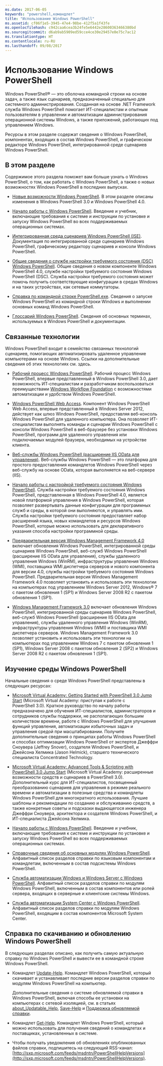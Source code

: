 ```yaml
---
ms.date: 2017-06-05
keywords: "powershell,командлет"
title: "Использование Windows PowerShell"
ms.assetid: cf06f1e5-3945-47e4-98be-412f5a1f43fe
ms.openlocfilehash: c942caa6cea3b24fe5e6442e28600363466380bd
ms.sourcegitcommit: d6ab9ab5909ed59cce4ce30e29457e0e75c7ac12
ms.translationtype: HT
ms.contentlocale: ru-RU
ms.lasthandoff: 09/08/2017
---
```

# <a name="using-windows-powershell"></a>Использование Windows PowerShell
Windows PowerShell® — это оболочка командной строки на основе задач, а также язык сценариев, предназначенный специально для системного администрирования. Созданная на основе .NET Framework служба Windows PowerShell помогает ИТ-специалистам и опытным пользователям в управлении и автоматизации администрирования операционной системы Windows, а также приложений, работающих под управлением Windows.

Ресурсы в этом разделе содержат сведения о Windows PowerShell, компонентах, входящих в состав Windows PowerShell, и графическом редакторе Windows PowerShell, интегрированной среде сценариев Windows PowerShell.

## <a name="whats-in-this-section"></a>В этом разделе
Содержимое этого раздела поможет вам больше узнать о Windows PowerShell, о том, как работать с Windows PowerShell, а также о новых возможностях Windows PowerShell в последних выпусках.

- [Новые возможности Windows PowerShell](../../whats-new/What-s-New-in-Windows-PowerShell-50.md). В этом разделе описаны изменения в Windows PowerShell 3.0 и Windows PowerShell 4.0.

- [Начало работы с Windows PowerShell](../Getting-Started-with-Windows-PowerShell.md). Введение и учебник, включающие требования к системе и инструкции по установке и запуску Windows PowerShell во всех поддерживаемых операционных системах.

- [Интегрированная среда сценариев Windows PowerShell &#40;ISE&#41;](Windows-PowerShell-Integrated-Scripting-Environment--ISE-.md). Документация по интегрированной среде сценариев Windows PowerShell, графическому редактору сценариев и консоли Windows PowerShell.

- [Общие сведения о службе настройки требуемого состояния (DSC) Windows PowerShell](https://technet.microsoft.com/en-us/library/04c9e716-822c-40f0-8fdf-f2dda8abd888). Общие сведения о новом компоненте Windows PowerShell 4.0, службе настройки требуемого состояния Windows PowerShell (DSC). Служба настройки требуемого состояния может помочь получить соответствующие конфигурации в средах Windows и на таких устройствах, как сетевые коммутаторы.

- [Справка по командной строке PowerShell.exe](../../core-powershell/console/PowerShell.exe-Command-Line-Help.md). Сведения о запуске Windows PowerShell из командной строки Windows и выполнении основных команд Windows PowerShell.

- [Глоссарий Windows PowerShell](../../Windows-PowerShell-Glossary.md). Сведения об основных терминах, используемых в Windows PowerShell и документации.

## <a name="related-technologies"></a>Связанные технологии
Windows PowerShell входит в семейство связанных технологий сценариев, помогающих автоматизировать удаленное управление компьютерами на основе Windows. Ссылки на дополнительные сведения об этих технологиях см. здесь.

- [Рабочий процесс Windows PowerShell](http://technet.microsoft.com/library/jj134242.aspx). Рабочий процесс Windows PowerShell, впервые представленный в Windows PowerShell 3.0, дает возможность ИТ-специалистам и разработчикам воспользоваться преимуществами [Windows Workflow Foundation](http://msdn.microsoft.com/library/ee342461.aspx) с возможностями автоматизации и удобством Windows PowerShell.

- [Windows PowerShell Web Access](http://technet.microsoft.com/library/hh831611.aspx). Компонент Windows PowerShell Web Access, впервые представленный в Windows Server 2012, действует как шлюз Windows PowerShell, предоставляя веб-консоль Windows PowerShell для удаленного компьютера. Она позволяет ИТ-специалистам выполнять команды и сценарии Windows PowerShell с консоли Windows PowerShell в веб-браузере без установки Windows PowerShell, программ для удаленного управления или подключаемых модулей браузера, необходимых на устройстве клиента.

- [Веб-службы Windows PowerShell (расширение IIS OData для управления)](http://msdn.microsoft.com/library/windows/desktop/hh880865.aspx). Веб-службы Windows PowerShell — это платформа для простого предоставления командлетов Windows PowerShell через веб-службу на основе OData, которая выполняется на веб-сервере (IIS).

- [Начало работы с настройкой требуемого состояния Windows PowerShell](https://technet.microsoft.com/en-us/library/c134aa32-b085-4656-9a89-955d8ff768d0). Служба настройки требуемого состояния Windows PowerShell, представленная в Windows PowerShell 4.0, является новой платформой управления в Windows PowerShell, которая позволяет развертывать данные конфигурации для программных служб и среды, в которой они выполняются, и управлять ими. Служба настройки требуемого состояния предоставляет набор расширений языка, новых командлетов и ресурсов Windows PowerShell, которые можно использовать для декларативного указания способа настройки программной среды.

- [Предварительная версия Windows Management Framework 4.0](http://go.microsoft.com/fwlink/?LinkID=293881) включает обновления Windows PowerShell, интегрированной среды сценариев Windows PowerShell, веб-служб Windows PowerShell (расширение IIS OData для управления), службы удаленного управления Windows (WinRM), инфраструктуры управления Windows (WMI), поставщика WMI диспетчера серверов и нового компонента для версии 4.0, службы настройки требуемого состояния Windows PowerShell. Предварительная версия Windows Management Framework 4.0 позволяет установить и использовать эти технологии на компьютерах под управлением Windows Server 2012, Windows® 7 с пакетом обновления 1 (SP1) и Windows Server 2008 R2 с пакетом обновления 1 (SP1).

- [Windows Management Framework 3.0](http://www.microsoft.com/download/details.aspx?id=34595) включает обновления Windows PowerShell, интегрированной среды сценариев Windows PowerShell, веб-служб Windows PowerShell (расширение IIS OData для управления), службы удаленного управления Windows (WinRM), инфраструктуры управления Windows (WMI) и поставщика WMI диспетчера серверов. Windows Management Framework 3.0 позволяет установить и использовать эти технологии на компьютерах под управлением Windows 7 с пакетом обновления 1 (SP1), Windows Server 2008 с пакетом обновления 2 (SP2) и Windows Server 2008 R2 с пакетом обновления 1 (SP1).

## <a name="learning-windows-powershell"></a>Изучение среды Windows PowerShell
Начальные сведения о среде Windows PowerShell представлены в следующих ресурсах:

- [Microsoft Virtual Academy: Getting Started with PowerShell 3.0 Jump Start](https://mva.microsoft.com/en-us/training-courses/getting-started-with-powershell-3-0-jump-start-8276) (Microsoft Virtual Academy: приступая к работе с PowerShell 3.0). Краткое руководство по началу работы предназначено для обучения ИТ-специалистов, администраторов и сотрудников службы поддержки, не располагающих большим количеством времени, работе с Windows PowerShell для улучшения функций управления, автоматизации избыточных задач и управления средой при масштабировании. Получите дополнительные сведения о принципах работы Windows PowerShell и способах оптимизации Windows PowerShell от экспертов Джеффри Сноувера (Jeffrey Snover), создателя Windows PowerShell, и Джейсона Хелмика (Jason Helmick), старшего технического специалиста Concentrated Technology.

- [Microsoft Virtual Academy: Advanced Tools & Scripting with PowerShell 3.0 Jump Start](https://mva.microsoft.com/en-US/training-courses/advanced-tools-scripting-with-powershell-30-jump-start-8277) (Microsoft Virtual Academy: расширенные возможности средств и сценариев в PowerShell 3.0). Дополнительный курс для ИТ-специалистов, посвященный преобразованию сценариев для управления в режиме реального времени и автоматизации в полезные средства и командлеты Windows PowerShell для многократного использования. Лучшие шаблоны и рекомендации по созданию и обслуживанию средств, а также конкретные советы и подсказки выдающегося инженера Джеффри Сноувера, архитектора и создателя Windows PowerShell, и ИТ-специалиста Джейсона Хелмика.

- [Начало работы с Windows PowerShell](../Getting-Started-with-Windows-PowerShell.md). Введение и учебник, включающие требования к системе и инструкции по установке и запуску Windows PowerShell во всех поддерживаемых операционных системах.

- [Справочные сведения об основных модулях Windows PowerShell](http://technet.microsoft.com/library/hh847741(v=wps.630).aspx). Алфавитный список разделов справки по языковым компонентам и командлетам, включенным в состав подсистемы Windows PowerShell.

- [Служба автоматизации Windows и Windows Server с Windows PowerShell](http://technet.microsoft.com/library/dn249523.aspx). Алфавитный список разделов справки по модулям Windows PowerShell, включенным в состав компонентов или ролей сервера, входящих в серверные и клиентские системы Windows.

- [Служба автоматизации System Center с Windows PowerShell](https://technet.microsoft.com/en-us/library/mt156962.aspx). Алфавитный список разделов справки по модулям Windows PowerShell, входящим в состав компонентов Microsoft System Center.

## <a name="downloading-and-updating-windows-powershell-help"></a>Справка по скачиванию и обновлению Windows PowerShell
В следующих разделах описано, как получить самую актуальную справку по Windows PowerShell и вывести ее в командной строке Windows PowerShell.

- Командлет [Update-Help](http://technet.microsoft.com/library/hh849720.aspx). Командлет Windows PowerShell, который скачивает и устанавливает последние версии разделов справки по модулям Windows PowerShell на компьютер.

    Дополнительные сведения о системе обновляемой справки в Windows PowerShell, включая способы ее установки на компьютерах с сетевой изоляцией, см. в статьях [about_Updatable_Help](http://technet.microsoft.com/library/hh847735.aspx), [Save-Help](http://technet.microsoft.com/library/hh849724.aspx) и [Поддержка обновляемой справки](http://msdn.microsoft.com/library/hh852754.aspx).

- Командлет [Get-Help](http://technet.microsoft.com/library/hh849696(v=wps.630).aspx). Командлет Windows PowerShell, который можно использовать для получения сведений о командлетах и поставщиках, установленных в системе.

- Чтобы получать уведомления об обновлениях опубликованных файлов справки, подпишитесь на следующий RSS-канал: [http://sxp.microsoft.com/feeds/msdntn/PowerShellHelpVersions](http://sxp.microsoft.com/feeds/msdntn/PowerShellHelpVersions).

